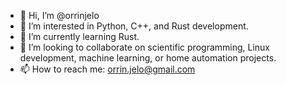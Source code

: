 - 👋 Hi, I’m @orrinjelo
- 👀 I’m interested in Python, C++, and Rust development.
- 🌱 I’m currently learning Rust.
- 💞️ I’m looking to collaborate on scientific programming, Linux development, machine learning, or home automation projects.
- 📫 How to reach me:
orrin.jelo@gmail.com

<!---
orrinjelo/orrinjelo is a ✨ special ✨ repository because its `README.md` (this file) appears on your GitHub profile.
You can click the Preview link to take a look at your changes.
--->

